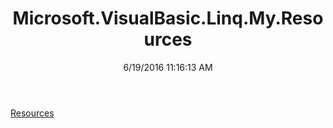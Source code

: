 ﻿---
title: Microsoft.VisualBasic.Linq.My.Resources
date: 6/19/2016 11:16:13 AM
---

[Resources](T-Microsoft.VisualBasic.Linq.My.Resources.Resources.html)
